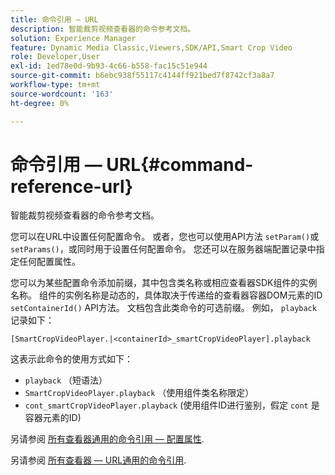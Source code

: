 ```yaml
---
title: 命令引用 — URL
description: 智能裁剪视频查看器的命令参考文档。
solution: Experience Manager
feature: Dynamic Media Classic,Viewers,SDK/API,Smart Crop Video
role: Developer,User
exl-id: 1ed78e0d-9b93-4c66-b558-fac15c51e944
source-git-commit: b6ebc938f55117c4144ff921bed7f8742cf3a8a7
workflow-type: tm+mt
source-wordcount: '163'
ht-degree: 0%

---
```


# 命令引用 — URL{#command-reference-url}

智能裁剪视频查看器的命令参考文档。

您可以在URL中设置任何配置命令。 或者，您也可以使用API方法 `setParam()`或 `setParams()`，或同时用于设置任何配置命令。 您还可以在服务器端配置记录中指定任何配置属性。

您可以为某些配置命令添加前缀，其中包含类名称或相应查看器SDK组件的实例名称。 组件的实例名称是动态的，具体取决于传递给的查看器容器DOM元素的ID `setContainerId()` API方法。 文档包含此类命令的可选前缀。 例如， `playback` 记录如下：

```
[SmartCropVideoPlayer.|<containerId>_smartCropVideoPlayer].playback
```

这表示此命令的使用方式如下：

* `playback` （短语法）
* `SmartCropVideoPlayer.playback` （使用组件类名称限定）
* `cont_smartCropVideoPlayer.playback` (使用组件ID进行鉴别，假定 `cont` 是容器元素的ID)

另请参阅 [所有查看器通用的命令引用 — 配置属性](../../../r-html5-viewer-20-cmdref-configattrib/r-html5-viewer-20-cmdref-configattrib.md#concept-850e0f2c49b949deb7cfbfd330d329bd).

另请参阅 [所有查看器 — URL通用的命令引用](../../../c-html5-viewer-20-cmdref-url/c-html5-viewer-20-cmdref-url.md#concept-9b337f349b7b406b8c33c7ee96b3e226).
